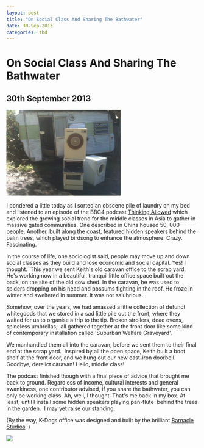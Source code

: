 ```yaml
---
layout: post
title: "On Social Class And Sharing The Bathwater"
date: 30-Sep-2013
categories: tbd
---
```


# On Social Class And Sharing The Bathwater

## 30th September 2013

<img class="photo-horiz" src="/images/2013/05/IMG_9415-300x225.jpg" />

I pondered a little today as I sorted an obscene pile of laundry on my bed and listened to an episode of the BBC4 podcast <a href="http://www.bbc.co.uk/programmes/b01s8mp5">Thinking Allowed</a> which explored the growing social trend for the middle classes in Asia to gather in massive gated communities. One described in China housed 50,   000 people. Another,   built along the coast,   featured hidden speakers behind the palm trees, which played birdsong to enhance the atmosphere. Crazy. Fascinating.

In the course of life, one sociologist said, people may move up and down social classes as they build and lose economic and social capital. Yes! I thought.  This year we sent Keith's old caravan office to the scrap yard. He's working now in a beautiful, tranquil little office space built out the back, on the site of the old cow shed. In the caravan, he was used to spiders dropping on his head and possums fighting in the roof. He froze in winter and sweltered in summer. It was not salubrious.

Somehow, over the years, we had amassed a little collection of defunct whitegoods that we stored in a sad little pile out the front, where they waited for us to organise a trip to the tip. Broken strollers, dead ovens, spineless umbrellas;  all gathered together at the front door like some kind of contemporary installation called 'Suburban Welfare Graveyard'.

We manhandled them all into the caravan, before we sent them to their final end at the scrap yard.  Inspired by all the open space, Keith built a boot shelf at the front door, and we hung out our new cast-iron doorbell. Goodbye, derelict caravan! Hello, middle class!

The podcast finished though with a final piece of advice that brought me back to ground. Regardless of income, cultural interests and general swankiness, one contributor advised, if you share the bathwater, you can only be working class. Ah, well, I thought. That's me back in my box. At least, until I install some hidden speakers playing pan-flute  behind the trees in the garden.  I may yet raise our standing.

(By the way, K-Dogs office was designed and built by the brilliant <a href="http://www.barnaclestudio.com.au/COWSHED-1">Barnacle Studios</a>. )

<a href="http://www.facebook.com/sharer.php?u=&amp;linkname=On%20Social%20Class%20And%20Sharing%20The%20Bathwater"><img class="photo-horiz" src="http://shongjog.files.wordpress.com/2008/04/share-on-facebook.gif?" />
